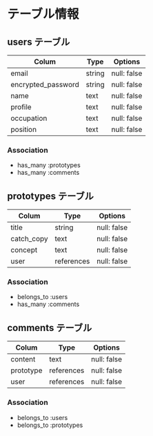 # テーブル情報

## users テーブル

| Colum              | Type   | Options     |
| ------------------ | ------ | ----------- |
| email              | string | null: false |
| encrypted_password | string | null: false |
| name               | text   | null: false |
| profile            | text   | null: false |
| occupation         | text   | null: false |
| position           | text   | null: false |

### Association

- has_many :prototypes
- has_many :comments

## prototypes テーブル

| Colum      | Type       | Options     |
| ---------- | ---------- | ------------|
| title      | string     | null: false |
| catch_copy | text       | null: false |
| concept    | text       | null: false |
| user       | references | null: false |

### Association

- belongs_to :users
- has_many :comments

## comments テーブル

| Colum     | Type       | Options     |
| --------- | ---------- | ----------- |
| content   | text       | null: false |
| prototype | references | null: false |
| user      | references | null: false |

### Association

- belongs_to :users
- belongs_to :prototypes